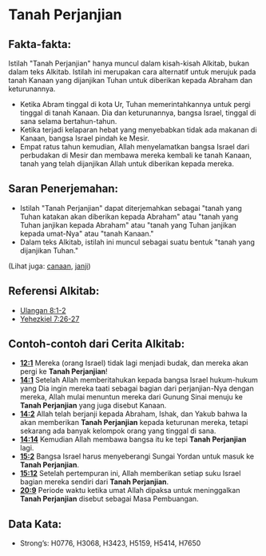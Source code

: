 # Tanah Perjanjian

## Fakta-fakta:

Istilah "Tanah Perjanjian" hanya muncul dalam kisah-kisah Alkitab, bukan dalam teks Alkitab. Istilah ini merupakan cara alternatif untuk merujuk pada tanah Kanaan yang dijanjikan Tuhan untuk diberikan kepada Abraham dan keturunannya.

* Ketika Abram tinggal di kota Ur, Tuhan memerintahkannya untuk pergi tinggal di tanah Kanaan. Dia dan keturunannya, bangsa Israel, tinggal di sana selama bertahun-tahun.
* Ketika terjadi kelaparan hebat yang menyebabkan tidak ada makanan di Kanaan, bangsa Israel pindah ke Mesir.
* Empat ratus tahun kemudian, Allah menyelamatkan bangsa Israel dari perbudakan di Mesir dan membawa mereka kembali ke tanah Kanaan, tanah yang telah dijanjikan Allah untuk diberikan kepada mereka.

## Saran Penerjemahan:

* Istilah "Tanah Perjanjian" dapat diterjemahkan sebagai "tanah yang Tuhan katakan akan diberikan kepada Abraham" atau "tanah yang Tuhan janjikan kepada Abraham" atau "tanah yang Tuhan janjikan kepada umat-Nya" atau "tanah Kanaan."
* Dalam teks Alkitab, istilah ini muncul sebagai suatu bentuk "tanah yang dijanjikan Tuhan."

(Lihat juga: [canaan](../names/canaan.md), [janji](../kt/promise.md))

## Referensi Alkitab:

* [Ulangan 8:1-2](rc://en/tn/help/deu/08/01)
* [Yehezkiel 7:26-27](rc://en/tn/help/ezk/07/26)

## Contoh-contoh dari Cerita Alkitab:

* __[12:1](rc://en/tn/help/obs/12/01)__ Mereka (orang Israel) tidak lagi menjadi budak, dan mereka akan pergi ke __Tanah Perjanjian__!
* __[14:1](rc://en/tn/help/obs/14/01)__ Setelah Allah memberitahukan kepada bangsa Israel hukum-hukum yang Dia ingin mereka taati sebagai bagian dari perjanjian-Nya dengan mereka, Allah mulai menuntun mereka dari Gunung Sinai menuju ke __Tanah Perjanjian__ yang juga disebut Kanaan.
* __[14:2](rc://en/tn/help/obs/14/02)__ Allah telah berjanji kepada Abraham, Ishak, dan Yakub bahwa Ia akan memberikan __Tanah Perjanjian__ kepada keturunan mereka, tetapi sekarang ada banyak kelompok orang yang tinggal di sana.
* __[14:14](rc://en/tn/help/obs/14/14)__ Kemudian Allah membawa bangsa itu ke tepi __Tanah Perjanjian__ lagi.
* __[15:2](rc://en/tn/help/obs/15/02)__ Bangsa Israel harus menyeberangi Sungai Yordan untuk masuk ke __Tanah Perjanjian__.
* __[15:12](rc://en/tn/help/obs/15/12)__ Setelah pertempuran ini, Allah memberikan setiap suku Israel bagian mereka sendiri dari __Tanah Perjanjian__.
* __[20:9](rc://en/tn/help/obs/20/09)__ Periode waktu ketika umat Allah dipaksa untuk meninggalkan __Tanah Perjanjian__ disebut sebagai Masa Pembuangan.

## Data Kata:

* Strong’s: H0776, H3068, H3423, H5159, H5414, H7650
